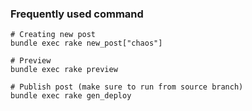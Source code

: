 ### Frequently used command

```
# Creating new post
bundle exec rake new_post["chaos"]
```

```
# Preview
bundle exec rake preview
```

```
# Publish post (make sure to run from source branch)
bundle exec rake gen_deploy
```

